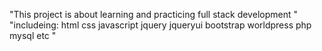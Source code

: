 "This project is about learning and practicing full stack development "
"includeing: html css javascript jquery jqueryui bootstrap worldpress php mysql
etc "
